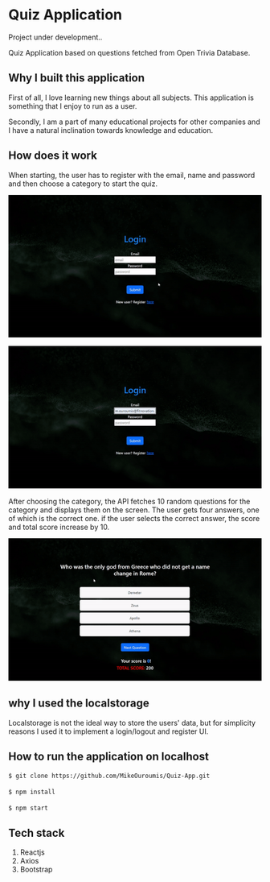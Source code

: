 # Quiz Application

Project under development..

Quiz Application based on questions fetched from Open Trivia Database.

## Why I built this application

First of all, I love learning new things about all subjects. This application is
something that I enjoy to run as a user.

Secondly, I am a part of many educational projects for other companies and I
have a natural inclination towards knowledge and education.

## How does it work

When starting, the user has to register with the email, name and password and
then choose a category to start the quiz.

![register or login screen](./gifs/quiz1.gif)

![choosing category](./gifs/quiz2.gif)

After choosing the category, the API fetches 10 random questions for the
category and displays them on the screen. The user gets four answers, one of
which is the correct one. if the user selects the correct answer, the score and
total score increase by 10.

![quiz interface](./gifs/quiz3.gif)

## why I used the localstorage

Localstorage is not the ideal way to store the users' data, but for simplicity
reasons I used it to implement a login/logout and register UI.

## How to run the application on localhost

```
$ git clone https://github.com/MikeOuroumis/Quiz-App.git

$ npm install

$ npm start
```

## Tech stack

1. Reactjs
2. Axios
3. Bootstrap
